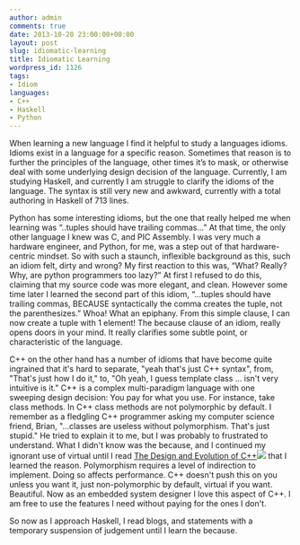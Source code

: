 ```yaml
---
author: admin
comments: true
date: 2013-10-20 23:00:00+00:00
layout: post
slug: idiomatic-learning
title: Idiomatic Learning
wordpress_id: 1126
tags:
- Idiom
languages:
- C++
- Haskell
- Python
---
```


When learning a new language I find it helpful to study a languages idioms. Idioms exist in a language for a specific reason. Sometimes that reason is to further the principles of the language, other times it’s to mask, or otherwise deal with some underlying design decision of the language. Currently, I am studying Haskell, and currently I am struggle to clarify the idioms of the language. The syntax is still very new and awkward, currently with a total authoring in Haskell of 713 lines.

<!--more-->

Python has some interesting idioms, but the one that really helped me when learning was “..tuples should have trailing commas…” At that time, the only other language I knew was C, and PIC Assembly. I was very much a hardware engineer, and Python, for me, was a step out of that hardware-centric mindset. So with such a staunch, inflexible background as this, such an idiom felt, dirty and wrong? My first reaction to this was, “What? Really? Why, are python programmers too lazy?” At first I refused to do this, claiming that my source code was more elegant, and clean. However some time later I learned the second part of this idiom, “…tuples should have trailing commas, BECAUSE syntactically the comma creates the tuple, not the parenthesizes.” Whoa! What an epiphany. From this simple clause, I can now create a tuple with 1 element! The because clause of an idiom, really opens doors in your mind. It really clarifies some subtle point, or characteristic of the language.

C++ on the other hand has a number of idioms that have become quite ingrained that it's hard to separate, "yeah that's just C++ syntax", from, "That's just how I do it," to, "Oh yeah, I guess template <typename T> class ... isn't very intuitive is it." C++ is a complex multi-paradigm language with one sweeping design decision: You pay for what you use. For instance, take class methods. In C++ class methods are not polymorphic by default. I remember as a fledgling C++ programmer asking my computer science friend, Brian, "...classes are useless without polymorphism. That's just stupid." He tried to explain it to me, but I was probably to frustrated to understand. What I didn't know was the because, and I continued my ignorant use of virtual until I read [The Design and Evolution of C++](http://www.amazon.com/gp/product/0201543303/ref=as_li_qf_sp_asin_tl?ie=UTF8&camp=1789&creative=9325&creativeASIN=0201543303&linkCode=as2&tag=codestro-20)![](http://ir-na.amazon-adsystem.com/e/ir?t=codestro-20&l=as2&o=1&a=0201543303) that I learned the reason. Polymorphism requires a level of indirection to implement. Doing so affects performance. C++ doesn't push this on you unless you want it, just non-polymorphic by default, virtual if you want. Beautiful. Now as an embedded system designer I love this aspect of C++. I am free to use the features I need without paying for the ones I don't.

So now as I approach Haskell, I read blogs, and statements with a temporary suspension of judgement until I learn the because.

